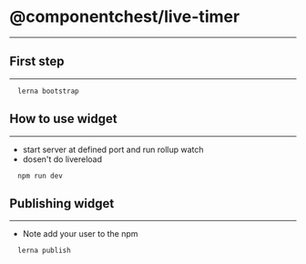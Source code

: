 # @componentchest/live-timer
---------

## First step
---------
```
  lerna bootstrap
```

## How to use widget
---------
- start server at defined port and run rollup watch
- dosen't do livereload

```
  npm run dev
```

## Publishing widget
---------
- Note add your user to the npm
```
  lerna publish
```
